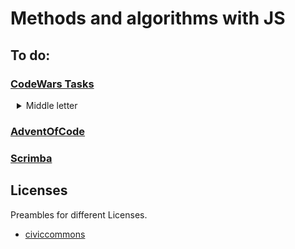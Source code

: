 # Methods and algorithms with JS

## To do:

  ### [CodeWars Tasks](https://www.codewars.com)
  <details>
    <summary style="margin-left: 10px;outline:none">Middle letter</summary>

  - ### Instruction
    > Return the middle character of a given word.
    >
    > - If the word's length is odd, return the middle character.
    > - If the word's length is even, return the middle 2 characters.
    >
    > #### Examples:
    > - Kata.getMiddle("test") should return "es"
    > - Kata.getMiddle("testing") should return "t"
    > - Kata.getMiddle("middle") should return "dd"
    > - Kata.getMiddle("A") should return "A"
    >
    > #### Input
    > A word (string) of length 0 < str < 1000
    > (In javascript you may get slightly more than 1000 in some test cases due to an error in the > test cases).
    > You do not need to test for this. This is only here to tell you that you do not need to worry about
    > your solution timing out.
    >
    > #### Output
    > The middle character(s) of the word represented as a string.

  - ### Solution:
    #### Short
    ```javascript
      const getMiddle = s => s.slice(Math.floor((s.length - 1) / 2), Math.ceil((s.length + 1) / 2));
    ```
    It's a solution that just happens to work but we don't know exactly how.
  
    #### Elaborate
    ```javascript
    const getMiddle = word => {
        const indexShiftFromZero = 1;
        const indexShiftSliceEnd = 1;
        const center = (word.length - indexShiftFromZero) / 2;
        const start = Math.floor(center);
        const end = Math.ceil(center) + indexShiftSliceEnd;
        return word.slice(start,end);
    }
    ```
    - *indexShift* variables are introduced to avoid **magical numbers** +1 and -1.
    - We ask for the center of the word but since we use slice, we need index values and **indices start with 0** so we subtract 1 from length. We see that for a 4-letter word with indices 0 1 2 3 the center would be between 1 and 2, at 1.5.
    - Since **indices are integers**, we use closest approximates with Math methods, depending on their "side" ("left" and "right" from 1.5)
    - For an end value we need to add 1 to the result because **end value of slice function is non-inclusive**;
  </details>

### [AdventOfCode](https://adventofcode.com/)



### [Scrimba](https://scrimba.com/learn/adventcalendar)
  
## Licenses
Preambles for different Licenses.
 * [civiccommons](http://wiki.civiccommons.org/Choosing_a_License/)
